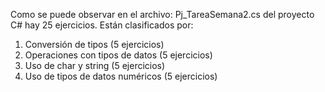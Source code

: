 Como se puede observar en el archivo: Pj_TareaSemana2.cs del proyecto C# hay 25 ejercicios.
Están clasificados por:
1. Conversión de tipos (5 ejercicios)
2. Operaciones con tipos de datos (5 ejercicios)
3. Uso de char y string (5 ejercicios)
4. Uso de tipos de datos numéricos (5 ejercicios)
